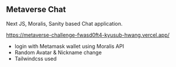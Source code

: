 ## Metaverse Chat ##
  Next JS, Moralis, Sanity based Chat application.
  
  https://metaverse-challenge-fwasd0ft4-kyusub-hwang.vercel.app/
  
- login with Metamask wallet using Moralis API
- Random Avatar & Nickname change
- Tailwindcss used
